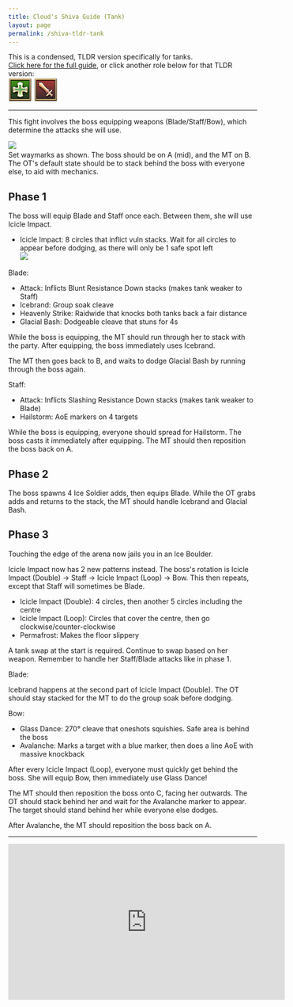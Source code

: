 ```yaml
---
title: Cloud's Shiva Guide (Tank)
layout: page
permalink: /shiva-tldr-tank
---
```


This is a condensed, TLDR version specifically for tanks.\
[Click here for the full guide](shiva), or click another role below for that TLDR version:\
[![](../../images/icons/healer.png)](shiva-tldr-healer)
[![](../../images/icons/dps.png)](shiva-tldr-dps)

---

This fight involves the boss equipping weapons (Blade/Staff/Bow), which determine the attacks she will use.

<img class="border" src="images/shiva-waymarks.png" width="250" />\
Set waymarks as shown. The boss should be on A (mid), and the MT on B. The OT's default state should be to stack behind the boss with everyone else, to aid with mechanics.

## Phase 1

The boss will equip Blade and Staff once each. Between them, she will use Icicle Impact.

- Icicle Impact: 8 circles that inflict vuln stacks. Wait for all circles to appear before dodging, as there will only be 1 safe spot left\
  <img class="border" src="images/shiva-icicle-impact-staggered.png" width="500" />

Blade:

- Attack: Inflicts Blunt Resistance Down stacks (makes tank weaker to Staff)
- Icebrand: Group soak cleave
- Heavenly Strike: Raidwide that knocks both tanks back a fair distance
- Glacial Bash: Dodgeable cleave that stuns for 4s

While the boss is equipping, the MT should run through her to stack with the party. After equipping, the boss immediately uses Icebrand.

The MT then goes back to B, and waits to dodge Glacial Bash by running through the boss again.

Staff:

- Attack: Inflicts Slashing Resistance Down stacks (makes tank weaker to Blade)
- Hailstorm: AoE markers on 4 targets

While the boss is equipping, everyone should spread for Hailstorm. The boss casts it immediately after equipping. The MT should then reposition the boss back on A.

## Phase 2

The boss spawns 4 Ice Soldier adds, then equips Blade. While the OT grabs adds and returns to the stack, the MT should handle Icebrand and Glacial Bash.

## Phase 3

Touching the edge of the arena now jails you in an Ice Boulder.

Icicle Impact now has 2 new patterns instead. The boss's rotation is Icicle Impact (Double) → Staff → Icicle Impact (Loop) → Bow. This then repeats, except that Staff will sometimes be Blade.

- Icicle Impact (Double): 4 circles, then another 5 circles including the centre
- Icicle Impact (Loop): Circles that cover the centre, then go clockwise/counter-clockwise
- Permafrost: Makes the floor slippery

A tank swap at the start is required. Continue to swap based on her weapon. Remember to handle her Staff/Blade attacks like in phase 1.

Blade:

Icebrand happens at the second part of Icicle Impact (Double). The OT should stay stacked for the MT to do the group soak before dodging.

Bow:

- Glass Dance: 270° cleave that oneshots squishies. Safe area is behind the boss
- Avalanche: Marks a target with a blue marker, then does a line AoE with massive knockback

After every Icicle Impact (Loop), everyone must quickly get behind the boss. She will equip Bow, then immediately use Glass Dance!

The MT should then reposition the boss onto C, facing her outwards. The OT should stack behind her and wait for the Avalanche marker to appear. The target should stand behind her while everyone else dodges.

After Avalanche, the MT should reposition the boss back on A.

---

<iframe width="560" height="315" src="https://www.youtube-nocookie.com/embed/YTMgGl40YUA" title="YouTube video player" frameborder="0" allow="accelerometer; autoplay; clipboard-write; encrypted-media; gyroscope; picture-in-picture; web-share" allowfullscreen></iframe>
